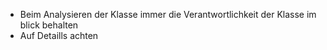 - Beim Analysieren der Klasse immer die Verantwortlichkeit der Klasse im blick behalten
- Auf Detaills achten